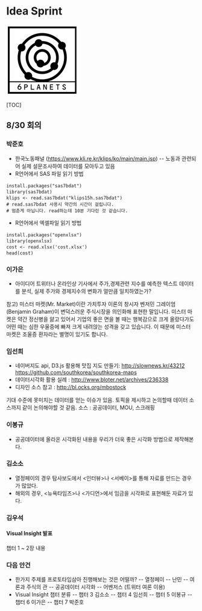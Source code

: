 # Idea Sprint

![](../Images/symbol.png)

[TOC]

## 8/30 회의

### 박준호
- 한국노동패널 (https://www.kli.re.kr/klips/ko/main/main.jsp)
-- 노동과 관련되어 실제 설문조사하여 데이터를 모아두고 있음
- R언어에서 SAS 파일 읽기 방법
```
install.packages("sas7bdat")
library(sas7bdat)
klips <- read.sas7bdat("klips15h.sas7bdat")
# read.sas7bdat 사용시 약간의 시간이 걸립니다.
# 멈춘게 아닙니다. read하는데 10분 기다린 것 같습니다.
```
- R언어에서 엑셀파일 읽기 방법
```
install.packages("openxlsx")
library(openxlsx)
cost <- read.xlsx('cost.xlsx')
head(cost)
```

### 이가은
- 아이디어 트위터나 온라인상 기사에서 주가,경제관련 지수를 예측한 텍스트 데이터를 분석, 실제 주가와 경제지수의 변화가 얼만큼 일치하였는가?

참고) 미스터 마켓(Mr. Market)이란 가치투자 이론의 창시자 벤저민 그레이엄(Benjamin Graham)이 변덕스러운 주식시장을 의인화해 표현한 말입니다. 미스터 마켓은 약간 정신병을 앓고 있어서 기업의 좋은 면을 볼 때는 행복감으로 크게 올랐다가도 어떤 때는 심한 우울증에 빠져 크게 내려앉는 성격을 갖고 있습니다. 이 때문에 미스터 마켓은 조울증 환자라는 별명이 있기도 합니다.

### 임선희
- 네이버지도 api, D3.js 활용해 맛집 지도 만들기:
http://slownews.kr/43212
https://github.com/southkorea/southkorea-maps
- 데이터시각화 활용 실례 :
http://www.bloter.net/archives/236338
- 디자인 소스 참고 :
http://bl.ocks.org/mbostock

기대 수준에 못미치는 데이터를 얻는 이슈가 있음.
토픽을 제시하고 논의할때 데이터 소스까지 같이 논의해야할 것  같음.
소스 : 공공데이터, MOU, 스크래핑

### 이봉규
- 공공데이터에 올라온 시각화된 내용을 우리가 더욱 좋은 시각화 방법으로 제작해본다.

### 김소소
- 열정페이의 경우 탐사보도에서 <인터뷰>나 <서베이>를 통해 자료를 만드는 경우가 많았다.
- 해외의 경우, <뉴욕타임즈>나 <가디언>에서 임금을 시각화로 표현해둔 자료가 있다.

### 김우석
#### Visual Insight 발표
챕터 1 ~ 2장 내용

### 다음 안건
- 한가지 주제를 프로토타입삼아 진행해보는 것은 어떨까?
-- 열정페이
-- 난민
-- 여론과 주식의 관
-- 공공데이터 시각화
-- 어벤저스 (트위터 여론 이용)
- Visual Insight 챕터 분류
-- 챕터 3 김소소
-- 챕터 4 임선희
-- 챕터 5 이봉규
-- 챕터 6 이가은
-- 챕터 7 박준호
